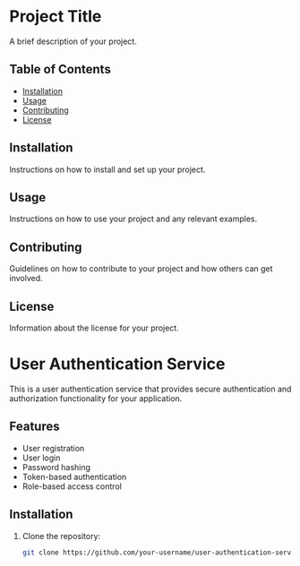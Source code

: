 # Project Title

A brief description of your project.

## Table of Contents

- [Installation](#installation)
- [Usage](#usage)
- [Contributing](#contributing)
- [License](#license)

## Installation

Instructions on how to install and set up your project.

## Usage

Instructions on how to use your project and any relevant examples.

## Contributing

Guidelines on how to contribute to your project and how others can get involved.

## License

Information about the license for your project.

# User Authentication Service

This is a user authentication service that provides secure authentication and authorization functionality for your application.

## Features

- User registration
- User login
- Password hashing
- Token-based authentication
- Role-based access control

## Installation

1. Clone the repository:

   ```bash
   git clone https://github.com/your-username/user-authentication-service.git

